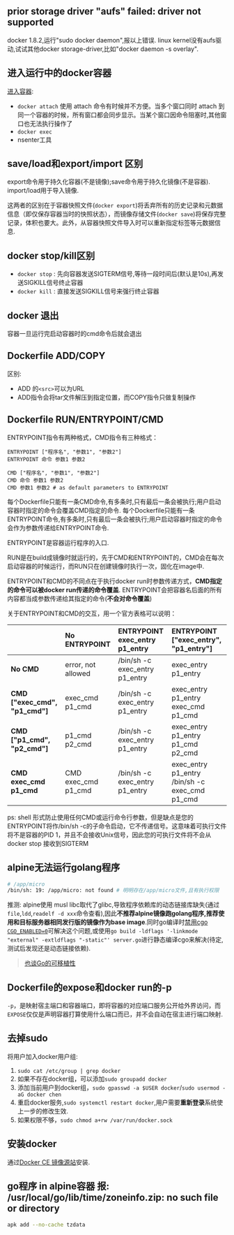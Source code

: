## prior storage driver "aufs" failed: driver not supported
docker 1.8.2,运行"sudo docker daemon",报以上错误.
linux kernel没有aufs驱动,试试其他docker storage-driver,比如"docker daemon -s overlay".

## 进入运行中的docker容器
[进入容器](https://yeasy.gitbooks.io/docker_practice/content/container/enter.html):
- `docker attach`
使用 attach 命令有时候并不方便。当多个窗口同时 attach 到同一个容器的时候，所有窗口都会同步显示。当某个窗口因命令阻塞时,其他窗口也无法执行操作了
- `docker exec`
- nsenter工具

## save/load和export/import 区别
export命令用于持久化容器(不是镜像);save命令用于持久化镜像(不是容器).
import/load用于导入镜像.

这两者的区别在于容器快照文件(`docker export`)将丢弃所有的历史记录和元数据信息（即仅保存容器当时的快照状态），而镜像存储文件(`docker save`)将保存完整记录，体积也要大。此外，从容器快照文件导入时可以重新指定标签等元数据信息.

## docker stop/kill区别
- `docker stop` : 先向容器发送SIGTERM信号,等待一段时间后(默认是10s),再发送SIGKILL信号终止容器
- `docker kill` : 直接发送SIGKILL信号来强行终止容器

## docker 退出
容器一旦运行完启动容器时的cmd命令后就会退出

## Dockerfile ADD/COPY
区别:
- ADD 的`<src>`可以为URL
- ADD指令会将tar文件解压到指定位置，而COPY指令只做复制操作

## Dockerfile RUN/ENTRYPOINT/CMD
ENTRYPOINT指令有两种格式，CMD指令有三种格式：
```
ENTRYPOINT ["程序名", "参数1", "参数2"]
ENTRYPOINT 命令 参数1 参数2

CMD ["程序名", "参数1", "参数2"]
CMD 命令 参数1 参数2
CMD 参数1 参数2 # as default parameters to ENTRYPOINT
```
每个Dockerfile只能有一条CMD命令,有多条时,只有最后一条会被执行;用户启动容器时指定的命令会覆盖CMD指定的命令.
每个Dockerfile只能有一条ENTRYPOINT命令,有多条时,只有最后一条会被执行;用户启动容器时指定的命令会作为参数传递给ENTRYPOINT命令.

ENTRYPOINT是容器运行程序的入口.

RUN是在build成镜像时就运行的，先于CMD和ENTRYPOINT的，CMD会在每次启动容器的时候运行，而RUN只在创建镜像时执行一次，固化在image中.

ENTRYPOINT和CMD的不同点在于执行docker run时参数传递方式，**CMD指定的命令可以被docker run传递的命令覆盖**.
ENTRYPOINT会把容器名后面的所有内容都当成参数传递给其指定的命令(**不会对命令覆盖**)

关于ENTRYPOINT和CMD的交互，用一个官方表格可以说明：
<table>
<thead>
<tr>
<th align="left"></th>
<th align="left"><strong>No ENTRYPOINT</strong></th>
<th align="left"><strong>ENTRYPOINT exec_entry p1_entry</strong></th>
<th align="left"><strong>ENTRYPOINT ["exec_entry", "p1_entry"]</strong></th>
</tr>
</thead>
<tbody>
<tr>
<td align="left"><strong>No CMD</strong></td>
<td align="left">error, not allowed</td>
<td align="left">/bin/sh -c exec_entry p1_entry</td>
<td align="left">exec_entry p1_entry</td>
</tr>
<tr>
<td align="left"><strong>CMD ["exec_cmd", "p1_cmd"]</strong></td>
<td align="left">exec_cmd p1_cmd</td>
<td align="left">/bin/sh -c exec_entry p1_entry</td>
<td align="left">exec_entry p1_entry exec_cmd p1_cmd</td>
</tr>
<tr>
<td align="left"><strong>CMD ["p1_cmd", "p2_cmd"]</strong></td>
<td align="left">p1_cmd p2_cmd</td>
<td align="left">/bin/sh -c exec_entry p1_entry</td>
<td align="left">exec_entry p1_entry p1_cmd p2_cmd</td>
</tr>
<tr>
<td align="left"><strong>CMD exec_cmd p1_cmd</strong></td>
<td align="left">CMD exec_cmd p1_cmd</td>
<td align="left">/bin/sh -c exec_entry p1_entry</td>
<td align="left">exec_entry p1_entry /bin/sh -c exec_cmd p1_cmd</td>
</tr></tbody></table>

ps: shell 形式防止使用任何CMD或运行命令行参数，但是缺点是您的ENTRYPOINT将作/bin/sh -c的子命令启动，它不传递信号。这意味着可执行文件将不是容器的PID 1，并且不会接收Unix信号，因此您的可执行文件将不会从docker stop <container>接收到SIGTERM

## alpine无法运行golang程序
```sh
# /app/micro
/bin/sh: 19: /app/micro: not found # 明明存在/app/micro文件,且有执行权限
```

推测: alpine使用 musl libc取代了glibc,导致程序依赖库的动态链接库缺失(通过`file`,`ldd`,`readelf -d xxx`命令查看),因此**不推荐alpine镜像跑golang程序,推荐使用和目标服务器相同发行版的镜像作为base image**.同时go编译时[禁用cgo `CGO_ENABLED=0`](https://stackoverflow.com/questions/36279253/go-compiled-binary-wont-run-in-an-alpine-docker-container-on-ubuntu-host)可解决这个问题,或使用`go build -ldflags '-linkmode "external" -extldflags "-static"' server.go`进行静态编译cgo来解决(待定,测试后发现还是动态链接依赖).

> [也谈Go的可移植性](http://tonybai.com/2017/06/27/an-intro-about-go-portability/)

## Dockerfile的expose和docker run的-p
`-p`，是映射宿主端口和容器端口，即将容器的对应端口服务公开给外界访问，而 `EXPOSE`仅仅是声明容器打算使用什么端口而已，并不会自动在宿主进行端口映射.

## 去掉sudo
将用户加入docker用户组:
1. `sudo cat /etc/group | grep docker`
1. 如果不存在docker组，可以添加`sudo groupadd docker`
1. 添加当前用户到docker组，`sudo gpasswd -a $USER docker`/`sudo usermod -aG docker chen`
1. 重启docker服务,`sudo systemctl restart docker`,用户需要**重新登录**系统使上一步的修改生效.
1. 如果权限不够，`sudo chmod a+rw /var/run/docker.sock`

## 安装docker
通过[Docker CE 镜像源站](https://yq.aliyun.com/articles/110806)安装.

## go程序 in alpine容器 报: /usr/local/go/lib/time/zoneinfo.zip: no such file or directory
```sh
apk add --no-cache tzdata
```
